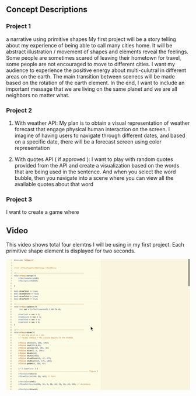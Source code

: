 ## Concept Descriptions


### Project 1

a narrative using primitive shapes
My first project will be a story telling about my experience of being able to call many cities home. It will be abstract illustration / movement of shapes and elements reveal the feelings. Some people are sometimes scared of leaving their hometown for travel, some people are not encouraged to move to different cities. I want my audience to experience the positive energy about multi-culutral in different areas on the earth. The main transition between scenecs will be made based on the rotation of the earth element. In the end, I want to include an important message that we are living on the same planet and we are all neighbors no matter what.

### Project 2

1) With weather API: My plan is to obtain a visual representation of weather forecast that engage physical human interaction on the screen. I imagine of having users to navigate through different dates, and based on a specific date, there will be a forecast screen using color representation


2) With quotes API ( if approved ): I want to play with random quotes provided from the API and create a visualization based on the words that are being used in the sentence. And when you select the word bubble, then you navigate into a scene where you can view all the available quotes about that word


### Project 3

I want to create a game where


## Video

This video shows total four elemtns I will be using in my first project. Each primitive shape element is displayed for two seconds.

![primitive shape](./video/primitive-shapes.gif)

